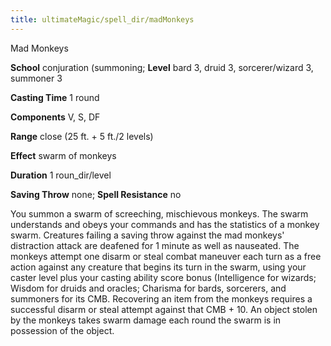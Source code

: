 ```yaml
---
title: ultimateMagic/spell_dir/madMonkeys
---
```

Mad Monkeys

**School** conjuration (summoning; **Level** bard 3, druid 3, sorcerer/wizard 3, summoner 3

**Casting Time** 1 round

**Components** V, S, DF

**Range** close (25 ft. + 5 ft./2 levels)

**Effect** swarm of monkeys

**Duration** 1 roun_dir/level

**Saving Throw** none; **Spell Resistance** no

You summon a swarm of screeching, mischievous monkeys. The swarm understands and obeys your commands and has the statistics of a monkey swarm. Creatures failing a saving throw against the mad monkeys' distraction attack are deafened for 1 minute as well as nauseated. The monkeys attempt one disarm or steal combat maneuver each turn as a free action against any creature that begins its turn in the swarm, using your caster level plus your casting ability score bonus (Intelligence for wizards; Wisdom for druids and oracles; Charisma for bards, sorcerers, and summoners for its CMB. Recovering an item from the monkeys requires a successful disarm or steal attempt against that CMB + 10. An object stolen by the monkeys takes swarm damage each round the swarm is in possession of the object.

